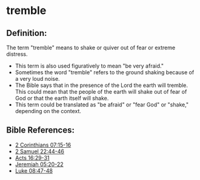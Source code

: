 # tremble #

## Definition: ##

The term "tremble" means to shake or quiver out of fear or extreme distress.

* This term is also used figuratively to mean "be very afraid."
* Sometimes the word "tremble" refers to the ground shaking because of a very loud noise.
* The Bible says that in the presence of the Lord the earth will tremble. This could mean that the people of the earth will shake out of fear of God or that the earth itself will shake.
* This term could be translated as "be afraid" or "fear God" or "shake," depending on the context.



## Bible References: ##

* [2 Corinthians 07:15-16](en/tn/2co/help/07/15)
* [2 Samuel 22:44-46](en/tn/2sa/help/22/44)
* [Acts 16:29-31](en/tn/act/help/16/29)
* [Jeremiah 05:20-22](en/tn/jer/help/05/20)
* [Luke 08:47-48](en/tn/luk/help/08/47)